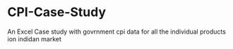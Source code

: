 # CPI-Case-Study
An Excel Case study with govrnment cpi data for all the individual products ion indidan market
